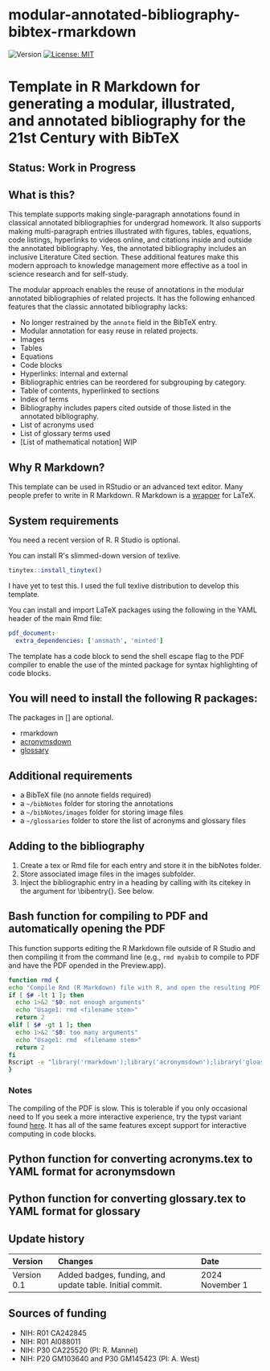 # modular-annotated-bibliography-bibtex-rmarkdown
![Version](https://img.shields.io/static/v1?label=modular-annotated-bibliography-bibtex-rmarkdown&message=0.1&color=brightcolor)
[![License: MIT](https://img.shields.io/badge/License-MIT-blue.svg)](https://opensource.org/licenses/MIT)


# Template in R Markdown for generating a modular, illustrated, and annotated bibliography for the 21st Century with BibTeX

## Status: Work in Progress

## What is this?

This template supports making single-paragraph annotations found in classical annotated bibliographies for undergrad homework.
It also supports making multi-paragraph entries illustrated with figures, tables, equations, code listings, hyperlinks to videos online, and citations inside and outside the annotated bibliography.
Yes, the annotated bibliography includes an inclusive Literature Cited section.
These additional features make this modern approach to knowledge management more effective as a tool in science research and for self-study.

The modular approach enables the reuse of annotations in the modular annotated bibliographies of related projects.
It has the following enhanced features that the classic annotated bibliography lacks:

- No longer restrained by the `annote` field in the BibTeX entry.
- Modular annotation for easy reuse in related projects.
- Images
- Tables
- Equations
- Code blocks
- Hyperlinks: internal and external
- Bibliographic entries can be reordered for subgrouping by category. 
- Table of contents, hyperlinked to sections
- Index of terms
- Bibliography includes papers cited outside of those listed in the annotated bibliography.
- List of acronyms used
- List of glossary terms used
- [List of mathematical notation] WIP
  
## Why R Markdown?

This template can be used in RStudio or an advanced text editor.
Many people prefer to write in R Markdown.
R Markdown is a [wrapper](https://everyday.codes/tutorials/how-to-use-latex-in-rmarkdown/) for LaTeX.


## System requirements

You need a recent version of R.
R Studio is optional.

You can install R's slimmed-down version of texlive.

```R
tinytex::install_tinytex()
```
I have yet to test this.
I used the full texlive distribution to develop this template.

You can install and import LaTeX packages using the following in the YAML header of the main Rmd file:

```yaml
pdf_document:
  extra_dependencies: ['amsmath', 'minted']
```

The template has a code block to send the shell escape flag to the PDF compiler to enable the use of the minted package for syntax highlighting of code blocks.


## You will need to install the following R packages: 

The packages in [] are optional.

- rmarkdown
- [acronymsdown](https://rchaput.github.io/acronymsdown/)
- [glossary](https://debruine.github.io/glossary/) 

## Additional requirements

- a BibTeX file (no annote fields required)
- a `~/bibNotes` folder for storing the annotations
- a `~/bibNotes/images` folder for storing image files
- a `~/glossaries` folder to store the list of acronyms and glossary files
  
## Adding to the bibliography

1. Create a tex or Rmd file for each entry and store it in the bibNotes folder.
2. Store associated image files in the images subfolder.
3. Inject the bibliographic entry in a heading by calling with its citekey in the argument for \bibentry{}. See below.
   

## Bash function for compiling to PDF and automatically opening the PDF

This function supports editing the R Markdown file outside of R Studio and then compiling it from the command line (e.g., `rmd myabib` to compile to PDF and have the PDF opended in the Preview.app).

```bash
function rmd {
echo "Compile Rmd (R Markdown) file with R, and open the resulting PDF with the Preview.app. (Mapped ot the alias 'pre')."
if [ $# -lt 1 ]; then
  echo 1>&2 "$0: not enough arguments"
  echo "Usage1: rmd <filename stem>"
  return 2
elif [ $# -gt 1 ]; then
  echo 1>&2 "$0: too many arguments"
  echo "Usage1: rmd  <filename stem>"
  return 2
fi
Rscript -e "library('rmarkdown');library('acronymsdown');library('gloassary');rmarkdown::render('$1.Rmd')" && pre $1.pdf
}

```

### Notes
The compiling of the PDF is slow.
This is tolerable if you only occasional need to 
If you seek a more interactive experience, try the typst variant found [here](https://github.com/MooersLab/modular-annotated-bibliography-typst).
It has all of the same features except support for interactive computing in code blocks.

## Python function for converting acronyms.tex to YAML format for acronymsdown

## Python function for converting glossary.tex to YAML format for glossary


## Update history

|Version      | Changes                                                                                                                                   | Date                |
|:------------|:------------------------------------------------------------------------------------------------------------------------------------------|:--------------------|
| Version 0.1 |   Added badges, funding, and update table.  Initial commit.                                                                               | 2024 November 1     |

## Sources of funding

- NIH: R01 CA242845
- NIH: R01 AI088011
- NIH: P30 CA225520 (PI: R. Mannel)
- NIH: P20 GM103640 and P30 GM145423 (PI: A. West)
